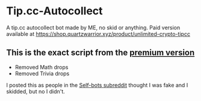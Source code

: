 # Tip.cc-Autocollect
A tip.cc autocollect bot made by ME, no skid or anything. Paid version available at https://shop.quartzwarrior.xyz/product/unlimited-crypto-tipcc


## This is the exact script from the [premium version](https://shop.quartzwarrior.xyz/product/unlimited-crypto-tipcc)
- Removed Math drops
- Removed Trivia drops

I posted this as people in the [Self-bots subreddit](https://www.reddit.com/r/Discord_selfbots/) thought I was fake and I skidded, but no I didn't.
